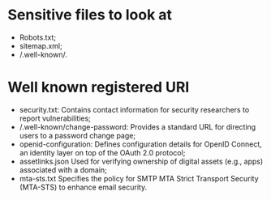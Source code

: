 # Sensitive files to look at

- Robots.txt;
- sitemap.xml;
- /.well-known/.

# Well known registered URI

- security.txt: Contains contact information for security researchers to report vulnerabilities;
- /.well-known/change-password: Provides a standard URL for directing users to a password change page;
- openid-configuration: Defines configuration details for OpenID Connect, an identity layer on top of the OAuth 2.0 protocol;
- assetlinks.json	Used for verifying ownership of digital assets (e.g., apps) associated with a domain;
- mta-sts.txt	Specifies the policy for SMTP MTA Strict Transport Security (MTA-STS) to enhance email security.
